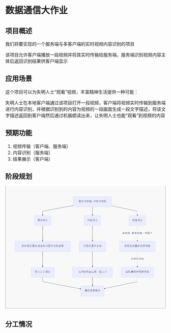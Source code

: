 # 数据通信大作业

## 项目概述

我们将要实现的一个服务端与多客户端的实时视频内容识别的项目

该项目允许客户端播放一段视频并将其实时传输给服务端，服务端识别视频内容主体后返回识别结果供客户端显示

## 应用场景

这个项目可以为失明人士“观看”视频，丰富精神生活提供一种可能：

失明人士在本地客户端通过该项目打开一段视频，客户端将视频实时传输到服务端进行内容识别，并根据识别到的内容为视频的一段画面生成一段文字描述，将该文字描述返回到客户端然后通过机器朗读出来，让失明人士也能“观看”到视频的内容

## 预期功能

1. 视频传输（客户端、服务端）
2. 内容识别（服务端）
3. 结果展示（客户端）

## 阶段规划

![1](./.imgs/1.png)

## 分工情况

